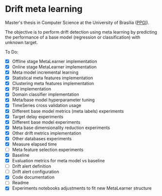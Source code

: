 # Drift meta learning

Master's thesis in Computer Science at the University of Brasília ([PPGI](http://ppgi.unb.br)).

The objective is to perform drift detection using meta learning by predicting the performance of a base model (regression or classification) with unknown target.

To Do:


- [x] Offline stage MetaLearner implementation
- [x] Online stage MetaLearner implementation
- [x] Meta model incremental learning
- [x] Statistical meta features implementation
- [x] Clustering meta features implementation
- [x] PSI implementation
- [x] Domain classifier implementation
- [x] Meta/base model hyperparameter tuning
- [x] TimeSeries cross validation usage
- [x] Different base model metrics (meta labels) experiments
- [x] Target delay experiments
- [x] Different base model experiments
- [x] Meta base dimensionality reduction experiments
- [x] Other drift metrics implementation
- [x] Other databases experiments
- [x] Measure elapsed time
- [ ] Meta feature selection experiments
- [x] Baseline
- [x] Evaluation metrics for meta model vs baseline
- [ ] Drift alert definition
- [ ] Drift alert configuration
- [x] Code documentation
- [ ] Readme
- [x] Experiments notebooks adjustments to fit new MetaLearner structure